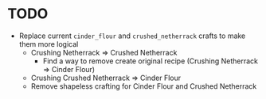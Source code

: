 # TODO

 + Replace current `cinder_flour` and `crushed_netherrack` crafts to make them more logical
    + Crushing Netherrack => Crushed Netherrack
        + Find a way to remove create original recipe (Crushing Netherrack => Cinder Flour)
    + Crushing Crushed Netherrack => Cinder Flour
    + Remove shapeless crafting for Cinder Flour and Crushed Netherrack
